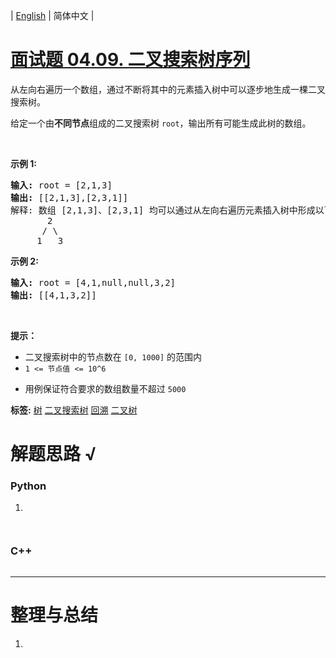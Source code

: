 | [English](README_EN.md) | 简体中文 |

# [面试题 04.09. 二叉搜索树序列](https://leetcode.cn/problems/bst-sequences-lcci)
<p>从左向右遍历一个数组，通过不断将其中的元素插入树中可以逐步地生成一棵二叉搜索树。</p>

<p>给定一个由<strong>不同节点</strong>组成的二叉搜索树 <code>root</code>，输出所有可能生成此树的数组。</p>

<p>&nbsp;</p>

<p><strong>示例 1:</strong></p>

<pre>
<strong>输入: </strong>root = [2,1,3]
<strong>输出: </strong>[[2,1,3],[2,3,1]]
解释: 数组 [2,1,3]、[2,3,1] 均可以通过从左向右遍历元素插入树中形成以下二叉搜索树
&nbsp;      2 
&nbsp;     / \ 
&nbsp;    1   3
</pre>

<p><meta charset="UTF-8" /></p>

<p><strong>示例</strong><strong>&nbsp;2:</strong></p>

<pre>
<strong>输入: </strong>root = [4,1,null,null,3,2]
<strong>输出: </strong>[[4,1,3,2]]
</pre>

<p>&nbsp;</p>

<p><strong>提示：</strong></p>

<ul>
	<li>二叉搜索树中的节点数在<meta charset="UTF-8" />&nbsp;<code>[0, 1000]</code>&nbsp;的范围内</li>
	<li><code>1 &lt;= 节点值&nbsp;&lt;= 10^6</code></li>
	<li>
	<p>用例保证符合要求的数组数量不超过 <code>5000</code></p>
	</li>
</ul>

**标签:**  [树](https://leetcode.cn/tag/tree) [二叉搜索树](https://leetcode.cn/tag/binary-search-tree) [回溯](https://leetcode.cn/tag/backtracking) [二叉树](https://leetcode.cn/tag/binary-tree) 
# 解题思路 √

### Python

1. 

```python

```


```python

```

### C++

```cpp

```

---



# 整理与总结

1. 